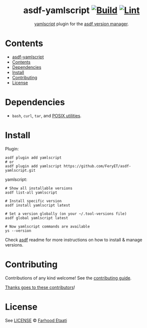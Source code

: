 <div align="center">

# asdf-yamlscript [![Build](https://github.com/FeryET/asdf-yamlscript/actions/workflows/build.yml/badge.svg)](https://github.com/FeryET/asdf-yamlscript/actions/workflows/build.yml) [![Lint](https://github.com/FeryET/asdf-yamlscript/actions/workflows/lint.yml/badge.svg)](https://github.com/FeryET/asdf-yamlscript/actions/workflows/lint.yml)

[yamlscript](<TOOL HOMEPAGE>) plugin for the [asdf version manager](https://asdf-vm.com).

</div>

# Contents

- [asdf-yamlscript  ](#asdf-yamlscript--)
- [Contents](#contents)
- [Dependencies](#dependencies)
- [Install](#install)
- [Contributing](#contributing)
- [License](#license)

# Dependencies

- `bash`, `curl`, `tar`, and [POSIX utilities](https://pubs.opengroup.org/onlinepubs/9699919799/idx/utilities.html).

# Install

Plugin:

```shell
asdf plugin add yamlscript
# or
asdf plugin add yamlscript https://github.com/FeryET/asdf-yamlscript.git
```

yamlscript:

```shell
# Show all installable versions
asdf list-all yamlscript

# Install specific version
asdf install yamlscript latest

# Set a version globally (on your ~/.tool-versions file)
asdf global yamlscript latest

# Now yamlscript commands are available
ys --version
```

Check [asdf](https://github.com/asdf-vm/asdf) readme for more instructions on how to
install & manage versions.

# Contributing

Contributions of any kind welcome! See the [contributing guide](contributing.md).

[Thanks goes to these contributors](https://github.com/FeryET/asdf-yamlscript/graphs/contributors)!

# License

See [LICENSE](LICENSE) © [Farhood Etaati](https://github.com/FeryET/)
